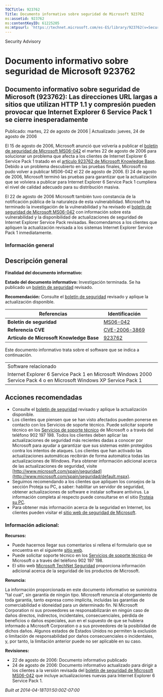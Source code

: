 ```yaml
---
TOCTitle: 923762
Title: Documento informativo sobre seguridad de Microsoft 923762
ms:assetid: 923762
ms:contentKeyID: 61225205
ms:mtpsurl: 'https://technet.microsoft.com/es-ES/library/923762(v=Security.10)'
---
```


Security Advisory

Documento informativo sobre seguridad de Microsoft 923762
=========================================================

Documento informativo sobre seguridad de Microsoft (923762): Las direcciones URL largas a sitios que utilizan HTTP 1.1 y compresión pueden provocar que Internet Explorer 6 Service Pack 1 se cierre inesperadamente
--------------------------------------------------------------------------------------------------------------------------------------------------------------------------------------------------------------------

Publicado: martes, 22 de agosto de 2006 | Actualizado: jueves, 24 de agosto de 2006

El 15 de agosto de 2006, Microsoft anunció que volvería a publicar el [boletín de seguridad de Microsoft MS06-042](http://www.microsoft.com/spain/technet/seguridad/boletines/ms06-042-it.mspx) el martes 22 de agosto de 2006 para solucionar un problema que afecta a los clientes de Internet Explorer 6 Service Pack 1 tratado en el [artículo 923762 de Microsoft Knowledge Base](http://support.microsoft.com/kb/923762/). Debido a un problema descubierto en las pruebas finales, Microsoft no pudo volver a publicar MS06-042 el 22 de agosto de 2006. El 24 de agosto de 2006, Microsoft terminó las pruebas para garantizar que la actualización que se volviera a publicar para Internet Explorer 6 Service Pack 1 cumpliera el nivel de calidad adecuado para su distribución masiva.

El 22 de agosto de 2006 Microsoft también tuvo constancia de la notificación pública de la naturaleza de esta vulnerabilidad. Microsoft ha terminado la investigación de la vulnerabilidad y ha revisado el [boletín de seguridad de Microsoft MS06-042](http://www.microsoft.com/spain/technet/seguridad/boletines/ms06-042-it.mspx) con información sobre esta vulnerabilidad y la disponibilidad de actualizaciones de seguridad de Internet Explorer Service Pack revisadas. Recomendamos a los clientes que apliquen la actualización revisada a los sistemas Internet Explorer Service Pack 1 inmediatamente.

### Información general

Descripción general
-------------------

**Finalidad del documento informativo:**

**Estado del documento informativo:** Investigación terminada. Se ha publicado un [boletín de seguridad](http://www.microsoft.com/spain/technet/seguridad/boletines/ms06-042-it.mspx) revisado.

**Recomendación:** Consulte el [boletín de seguridad](http://www.microsoft.com/spain/technet/seguridad/boletines/ms06-042-it.mspx) revisado y aplique la actualización disponible.

| Referencias                              | Identificación                                                                          |
|------------------------------------------|-----------------------------------------------------------------------------------------|
| **Boletín de seguridad**                 | [MS06-042](http://www.microsoft.com/spain/technet/seguridad/boletines/ms06-042-it.mspx) |
| **Referencia CVE**                       | [CVE-2006-3869](http://www.cve.mitre.org/cgi-bin/cvename.cgi?name=cve-2006-3869)        |
| **Artículo de Microsoft Knowledge Base** | [923762](http://support.microsoft.com/kb/923762)                                        |

Este documento informativo trata sobre el software que se indica a continuación.

|                                                                                                                      |
|----------------------------------------------------------------------------------------------------------------------|
| Software relacionado                                                                                                 |
| Internet Explorer 6 Service Pack 1 en Microsoft Windows 2000 Service Pack 4 o en Microsoft Windows XP Service Pack 1 |

Acciones recomendadas
---------------------

-   Consulte el [boletín de seguridad](http://www.microsoft.com/spain/technet/seguridad/boletines/ms06-042-it.mspx) revisado y aplique la actualización disponible.
-   Los clientes que piensen que se han visto afectados pueden ponerse en contacto con los Servicios de soporte técnico. Puede solicitar soporte técnico en los [Servicios de soporte técnico](http://support.microsoft.com/default.aspx?scid=fh;es-es;incidentsubmit) de Microsoft o a través del teléfono 902 197 198.
    Todos los clientes deben aplicar las actualizaciones de seguridad más recientes dadas a conocer por Microsoft para ayudar a garantizar que sus sistemas estén protegidos contra los intentos de ataques. Los clientes que han activado las actualizaciones automáticas recibirán de forma automática todas las actualizaciones de Windows. Para obtener información adicional acerca de las actualizaciones de seguridad, visite [http://www.microsoft.com/spain/seguridad](http://www.microsoft.com/spain/seguridad/default.mspx).
-   Seguimos recomendando a los clientes que apliquen los consejos de la sección Proteja su PC, a saber: habilitar un servidor de seguridad, obtener actualizaciones de software e instalar software antivirus. La información completa al respecto puede consultarse en el sitio [Proteja su PC](http://www.microsoft.com/spain/seguridad/content/pc/protect.aspx).
-   Para obtener más información acerca de la seguridad en Internet, los clientes pueden visitar el [sitio web de seguridad de Microsoft](http://www.microsoft.com/spain/seguridad/default.mspx).

### Información adicional:

**Recursos:**

-   Puede hacernos llegar sus comentarios si rellena el formulario que se encuentra en el siguiente [sitio web](https://support.microsoft.com/common/survey.aspx?scid=sw;en;1257&amp;showpage=1&amp;ws=technet&amp;sd=tech).
-   Puede solicitar soporte técnico en los [Servicios de soporte técnico](http://support.microsoft.com/default.aspx?scid=fh;es-es;incidentsubmit) de Microsoft o a través del teléfono 902 197 198.
-   El sitio web [Microsoft TechNet Seguridad](http://www.microsoft.com/spain/technet/seguridad/default.mspx) proporciona información adicional acerca de la seguridad de los productos de Microsoft.

**Renuncia:**

La información proporcionada en este documento informativo se suministra "tal cual", sin garantía de ningún tipo. Microsoft renuncia al otorgamiento de toda garantía, tanto expresa como implícita, incluidas las garantías de comerciabilidad e idoneidad para un determinado fin. Ni Microsoft Corporation ni sus proveedores se responsabilizarán en ningún caso de daños directos, indirectos, incidentales, consecuenciales, pérdida de beneficios o daños especiales, aun en el supuesto de que se hubiera informado a Microsoft Corporation o a sus proveedores de la posibilidad de dichos daños. Algunos estados de Estados Unidos no permiten la exclusión o limitación de responsabilidad por daños consecuenciales o incidentales, y, por tanto, la limitación anterior puede no ser aplicable en su caso.

**Revisiones:**

-   22 de agosto de 2006: Documento informativo publicado
-   24 de agosto de 2006: Documento informativo actualizado para dirigir a los clientes a la versión revisada del [boletín de seguridad de Microsoft MS06-042](http://www.microsoft.com/spain/technet/seguridad/boletines/ms06-042-it.mspx) que incluye actualizaciones nuevas para Internet Explorer 6 Service Pack 1.

*Built at 2014-04-18T01:50:00Z-07:00*
